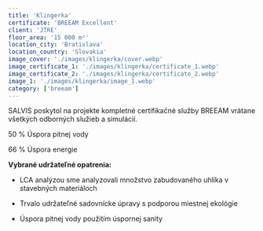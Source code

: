 ```yaml
---
title: 'Klingerka'
certificate: 'BREEAM Excellent'
client: 'JTRE'
floor_area: '15 000 m²'
location_city: 'Bratislava'
location_country: 'Slovakia'
image_cover: './images/klingerka/cover.webp'
image_certificate_1: './images/klingerka/certificate_1.webp'
image_certificate_2: './images/klingerka/certificate_2.webp'
image_1: './images/klingerka/image_1.webp'
category: ['breeam']
---
```


SALVIS poskytol na projekte kompletné certifikačné služby BREEAM vrátane všetkých odborných služieb a simulácií.

50 % Úspora pitnej vody

66 % Úspora energie

**Vybrané udržateľné opatrenia:**

- LCA analýzou sme analyzovali množstvo zabudovaného uhlíka v stavebných materiáloch

- Trvalo udržateľné sadovnícke úpravy s podporou miestnej ekológie

- Úspora pitnej vody použitím úspornej sanity
